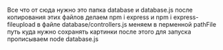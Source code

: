 Все что от сюда нужно это папка database и database.js
после копирования этих файлов делаем npm i express и npm i express-fileupload
в файле database/controllers.js меняем в перменной pathFile путь куда нужно сохранять картинки
после этого для запуска прописываем node database.js
